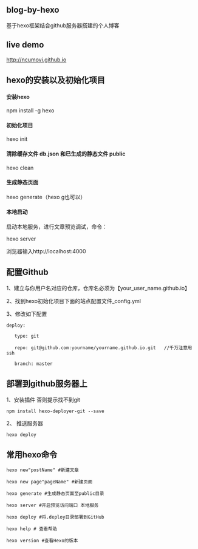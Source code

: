 ## blog-by-hexo

基于hexo框架结合github服务器搭建的个人博客

## live demo

http://ncumovi.github.io

## hexo的安装以及初始化项目

#### 安装hexo

npm install -g hexo

#### 初始化项目
hexo init 

#### 清除缓存文件 db.json 和已生成的静态文件 public
hexo clean 

#### 生成静态页面

hexo generate（hexo g也可以）

#### 本地启动

启动本地服务，进行文章预览调试，命令：

hexo server

浏览器输入http://localhost:4000

## 配置Github

1、建立与你用户名对应的仓库，仓库名必须为【your_user_name.github.io】

2、找到hexo初始化项目下面的站点配置文件_config.yml

3、修改如下配置

    deploy:

       type: git

       repo: git@github.com:yourname/yourname.github.io.git   //千万注意用ssh

       branch: master

## 部署到github服务器上

1、安装插件 否则提示找不到git

    npm install hexo-deployer-git --save     

2、 推送服务器
    
    hexo deploy

## 常用hexo命令

    hexo new"postName" #新建文章

    hexo new page"pageName" #新建页面

    hexo generate #生成静态页面至public目录

    hexo server #开启预览访问端口 本地服务

    hexo deploy #将.deploy目录部署到GitHub

    hexo help # 查看帮助

    hexo version #查看Hexo的版本

